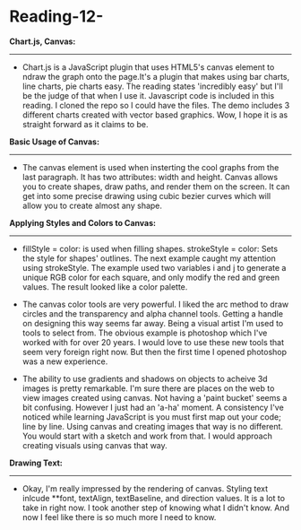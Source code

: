 # Reading-12-

**Chart.js, Canvas:**
___________________________________________________________________________

- Chart.js is a JavaScript plugin that uses HTML5's canvas element to 
 ndraw the graph onto the page.It's a plugin that makes using bar 
 charts, line charts, pie charts easy. The reading states 'incredibly 
 easy' but I'll be the judge of that when I use it. Javascript code 
 is included in this reading. I cloned the repo so I could have the files.
 The demo includes 3 different charts created with vector based graphics. 
 Wow, I hope it is as straight forward as it claims to be.


**Basic Usage of Canvas:**
___________________________________________________________________________


- The canvas element is used when insterting the cool graphs from the
  last paragraph. It has two attributes: width and height. Canvas allows
  you to create shapes, draw paths, and render them on the screen. It can 
  get into some precise drawing using cubic bezier curves which will allow 
  you to create almost any shape.


**Applying Styles and Colors to Canvas:**
___________________________________________________________________________


- fillStyle = color: is used when filling shapes. strokeStyle = color: Sets
  the style for shapes' outlines. The next example caught my attention using 
  strokeStyle. The example used two variables i and j to generate a unique RGB 
  color for each square, and only modify the red and green values. The result 
  looked like a color palette.

- The canvas color tools are very powerful. I liked the arc method to draw 
  circles and the transparency and alpha channel tools. Getting a handle on 
  designing this way seems far away. Being a visual artist I'm used to tools 
  to select from. The obvious example is photoshop which I've worked with for 
  over 20 years. I would love to use these new tools that seem very foreign 
  right now. But then the first time I opened photoshop was a new experience.


- The ability to use gradients and shadows on objects to acheive 3d images is
  pretty remarkable. I'm sure there are places on the web to view images created
  using canvas. Not having a 'paint bucket' seems a bit confusing. However I just
  had an 'a-ha' moment. A consistency I've noticed while learning JavaScript is 
  you must first map out your code; line by line. Using canvas and creating images 
  that way is no different. You would start with a sketch and work from that. 
  I would approach creating visuals using canvas that way.


**Drawing Text:**
___________________________________________________________________________

- Okay, I'm really impressed by the rendering of canvas. Styling text inlcude
  **font, textAlign, textBaseline, and direction values. It is a lot to take in
  right now. I took another step of knowing what I didn't know. And now I feel 
  like there is so much more I need to know.


